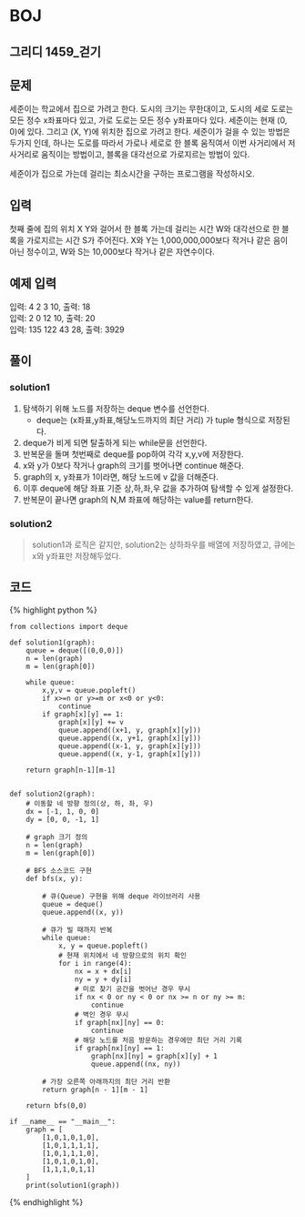 # BOJ

## 그리디 1459_걷기

## 문제

세준이는 학교에서 집으로 가려고 한다. 도시의 크기는 무한대이고, 도시의 세로 도로는 모든 정수 x좌표마다 있고, 가로 도로는 모든 정수 y좌표마다 있다. 세준이는 현재 (0, 0)에 있다. 그리고 (X, Y)에 위치한 집으로 가려고 한다. 세준이가 걸을 수 있는 방법은 두가지 인데, 하나는 도로를 따라서 가로나 세로로 한 블록 움직여서 이번 사거리에서 저 사거리로 움직이는 방법이고, 블록을 대각선으로 가로지르는 방법이 있다.

세준이가 집으로 가는데 걸리는 최소시간을 구하는 프로그램을 작성하시오.

## 입력

첫째 줄에 집의 위치 X Y와 걸어서 한 블록 가는데 걸리는 시간 W와 대각선으로 한 블록을 가로지르는 시간 S가 주어진다. X와 Y는 1,000,000,000보다 작거나 같은 음이 아닌 정수이고, W와 S는 10,000보다 작거나 같은 자연수이다.

## 예제 입력
입력: 4 2 3 10, 출력: 18<br>
입력: 2 0 12 10, 출력: 20<br>
입력: 135 122 43 28, 출력: 3929<br>

## 풀이
> 

### solution1
1. 탐색하기 위해 노드를 저장하는 deque 변수를 선언한다.
    - deque는 (x좌표,y좌표,해당노드까지의 최단 거리) 가 tuple 형식으로 저장된다.
2. deque가 비게 되면 탈출하게 되는 while문을 선언한다.
3. 반복문을 돌며 첫번째로 deque를 pop하여 각각 x,y,v에 저장한다.
4. x와 y가 0보다 작거나 graph의 크기를 벗어나면 continue 해준다.
5. graph의 x, y좌표가 1이라면, 해당 노드에 v 값을 더해준다.
6. 이후 deque에 해당 좌표 기준 상,하,좌,우 값을 추가하여 탐색할 수 있게 설정한다.
7. 반복문이 끝나면 graph의 N,M 좌표에 해당하는 value를 return한다.

### solution2
> solution1과 로직은 같지만, solution2는 상하좌우를 배열에 저장하였고,
> 큐에는 x와 y좌표만 저장해두었다. 

## 코드

{% highlight python %}

    from collections import deque
    
    def solution1(graph):
        queue = deque([(0,0,0)])
        n = len(graph)
        m = len(graph[0])
    
        while queue:
            x,y,v = queue.popleft()
            if x>=n or y>=m or x<0 or y<0:
                continue
            if graph[x][y] == 1:
                graph[x][y] += v
                queue.append((x+1, y, graph[x][y]))
                queue.append((x, y+1, graph[x][y]))
                queue.append((x-1, y, graph[x][y]))
                queue.append((x, y-1, graph[x][y]))
    
        return graph[n-1][m-1]
    
    
    def solution2(graph):
        # 이동할 네 방향 정의(상, 하, 좌, 우)
        dx = [-1, 1, 0, 0]
        dy = [0, 0, -1, 1]
    
        # graph 크기 정의
        n = len(graph)
        m = len(graph[0])
    
        # BFS 소스코드 구현
        def bfs(x, y):
    
            # 큐(Queue) 구현을 위해 deque 라이브러리 사용
            queue = deque()
            queue.append((x, y))
    
            # 큐가 빌 때까지 반복
            while queue:
                x, y = queue.popleft()
                # 현재 위치에서 네 방향으로의 위치 확인
                for i in range(4):
                    nx = x + dx[i]
                    ny = y + dy[i]
                    # 미로 찾기 공간을 벗어난 경우 무시
                    if nx < 0 or ny < 0 or nx >= n or ny >= m:
                        continue
                    # 벽인 경우 무시
                    if graph[nx][ny] == 0:
                        continue
                    # 해당 노드를 처음 방문하는 경우에만 최단 거리 기록
                    if graph[nx][ny] == 1:
                        graph[nx][ny] = graph[x][y] + 1
                        queue.append((nx, ny))
    
            # 가장 오른쪽 아래까지의 최단 거리 반환
            return graph[n - 1][m - 1]
        
        return bfs(0,0)
    
    if __name__ == "__main__":
        graph = [
            [1,0,1,0,1,0],
            [1,0,1,1,1,1],
            [1,0,1,1,1,0],
            [1,0,1,0,1,0],
            [1,1,1,0,1,1]
        ]
        print(solution1(graph))

{% endhighlight %}